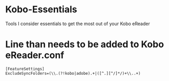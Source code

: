 # Kobo-Essentials
Tools I consider essentials to get the most out of your Kobo eReader

# Line than needs to be added to Kobo eReader.conf
```
[FeatureSettings]
ExcludeSyncFolders=(\\.(?!kobo|adobe).+|([^.][^/]*/)+\\..+)
```